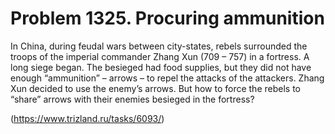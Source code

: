 # Problem 1325. Procuring ammunition

In China, during feudal wars between city-states, rebels surrounded the troops of the imperial commander Zhang Xun (709 – 757) in a fortress. A long siege began. The besieged had food supplies, but they did not have enough “ammunition” – arrows – to repel the attacks of the attackers. Zhang Xun decided to use the enemy’s arrows. But how to force the rebels to “share” arrows with their enemies besieged in the fortress?

(https://www.trizland.ru/tasks/6093/)
